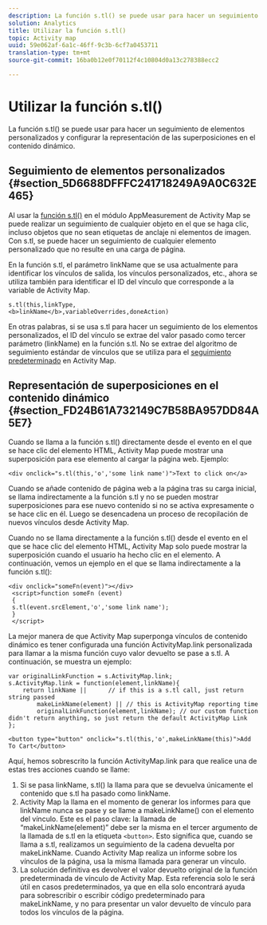 ```yaml
---
description: La función s.tl() se puede usar para hacer un seguimiento de elementos personalizados y configurar la representación de las superposiciones en el contenido dinámico.
solution: Analytics
title: Utilizar la función s.tl()
topic: Activity map
uuid: 59e062af-6a1c-46ff-9c3b-6cf7a0453711
translation-type: tm+mt
source-git-commit: 16ba0b12e0f70112f4c10804d0a13c278388ecc2

---
```



# Utilizar la función s.tl()

La función s.tl() se puede usar para hacer un seguimiento de elementos personalizados y configurar la representación de las superposiciones en el contenido dinámico.

## Seguimiento de elementos personalizados {#section_5D6688DFFFC241718249A9A0C632E465}

Al usar la [función s.tl()](https://marketing.adobe.com/resources/help/en_US/sc/implement/function_tl.html) en el módulo AppMeasurement de Activity Map se puede realizar un seguimiento de cualquier objeto en el que se haga clic, incluso objetos que no sean etiquetas de anclaje ni elementos de imagen. Con s.tl, se puede hacer un seguimiento de cualquier elemento personalizado que no resulte en una carga de página.

En la función s.tl, el parámetro linkName que se usa actualmente para identificar los vínculos de salida, los vínculos personalizados, etc., ahora se utiliza también para identificar el ID del vínculo que corresponde a la variable de Activity Map.

```
s.tl(this,linkType, 
<b>linkName</b>,variableOverrides,doneAction)
```

En otras palabras, si se usa s.tl para hacer un seguimiento de los elementos personalizados, el ID del vínculo se extrae del valor pasado como tercer parámetro (linkName) en la función s.tl. No se extrae del algoritmo de seguimiento estándar de vínculos que se utiliza para el [seguimiento predeterminado](/help/analyze/activity-map/activitymap-link-tracking/activitymap-link-tracking-methodology.md) en Activity Map.

## Representación de superposiciones en el contenido dinámico {#section_FD24B61A732149C7B58BA957DD84A5E7}

Cuando se llama a la función s.tl() directamente desde el evento en el que se hace clic del elemento HTML, Activity Map puede mostrar una superposición para ese elemento al cargar la página web. Ejemplo:

```
<div onclick="s.tl(this,'o','some link name')">Text to click on</a>
```

Cuando se añade contenido de página web a la página tras su carga inicial, se llama indirectamente a la función s.tl y no se pueden mostrar superposiciones para ese nuevo contenido si no se activa expresamente o se hace clic en él. Luego se desencadena un proceso de recopilación de nuevos vínculos desde Activity Map.

Cuando no se llama directamente a la función s.tl() desde el evento en el que se hace clic del elemento HTML, Activity Map solo puede mostrar la superposición cuando el usuario ha hecho clic en el elemento. A continuación, vemos un ejemplo en el que se llama indirectamente a la función s.tl():

```
<div onclick="someFn(event)"></div> 
 <script>function someFn (event) 
 {    
 s.tl(event.srcElement,'o','some link name'); 
 } 
 </script>
```

La mejor manera de que Activity Map superponga vínculos de contenido dinámico es tener configurada una función ActivityMap.link personalizada para llamar a la misma función cuyo valor devuelto se pase a s.tl. A continuación, se muestra un ejemplo:

```
var originalLinkFunction = s.ActivityMap.link; 
s.ActivityMap.link = function(element,linkName){ 
    return linkName ||      // if this is a s.tl call, just return string passed 
        makeLinkName(element) || // this is ActivityMap reporting time 
        originalLinkFunction(element,linkName); // our custom function didn't return anything, so just return the default ActivityMap Link 
};
```

```
<button type="button" onclick="s.tl(this,'o',makeLinkName(this)">Add To Cart</button>
```

Aquí, hemos sobrescrito la función ActivityMap.link para que realice una de estas tres acciones cuando se llame:

1. Si se pasa linkName, s.tl() la llama para que se devuelva únicamente el contenido que s.tl ha pasado como linkName.
1. Activity Map la llama en el momento de generar los informes para que linkName nunca se pase y se llame a makeLinkName() con el elemento del vínculo. Este es el paso clave: la llamada de “makeLinkName(element)” debe ser la misma en el tercer argumento de la llamada de s.tl en la etiqueta `<button>`. Esto significa que, cuando se llama a s.tl, realizamos un seguimiento de la cadena devuelta por makeLinkName. Cuando Activity Map realiza un informe sobre los vínculos de la página, usa la misma llamada para generar un vínculo.
1. La solución definitiva es devolver el valor devuelto original de la función predeterminada de vínculo de Activity Map. Esta referencia solo le será útil en casos predeterminados, ya que en ella solo encontrará ayuda para sobrescribir o escribir código predeterminado para makeLinkName, y no para presentar un valor devuelto de vínculo para todos los vínculos de la página.
